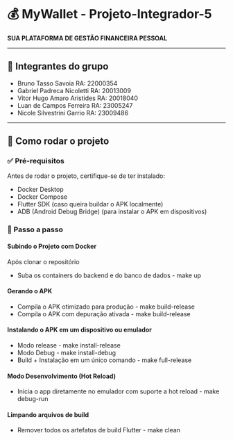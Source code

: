 # 💰 **MyWallet - Projeto-Integrador-5**
**SUA PLATAFORMA DE GESTÃO FINANCEIRA PESSOAL**

---

## 👥 **Integrantes do grupo**
- Bruno Tasso Savoia RA: 22000354
- Gabriel Padreca Nicoletti RA: 20013009
- Vitor Hugo Amaro Aristides RA: 20018040
- Luan de Campos Ferreira RA: 23005247
- Nicole Silvestrini Garrio RA: 23009486

---

## 🚀 Como rodar o projeto

### ✅ Pré-requisitos
Antes de rodar o projeto, certifique-se de ter instalado:
- Docker Desktop
- Docker Compose
- Flutter SDK (caso queira buildar o APK localmente)
- ADB (Android Debug Bridge) (para instalar o APK em dispositivos)

### 🧭 Passo a passo
#### Subindo o Projeto com Docker
Após clonar o repositório
- Suba os containers do backend e do banco de dados - make up
#### Gerando o APK
- Compila o APK otimizado para produção - make build-release
- Compila o APK com depuração ativada - make build-release
#### Instalando o APK em um dispositivo ou emulador
- Modo release - make install-release
- Modo Debug - make install-debug
- Build + Instalação em um único comando - make full-release
#### Modo Desenvolvimento (Hot Reload)
- Inicia o app diretamente no emulador com suporte a hot reload - make debug-run
#### Limpando arquivos de build
- Remover todos os artefatos de build Flutter - make clean